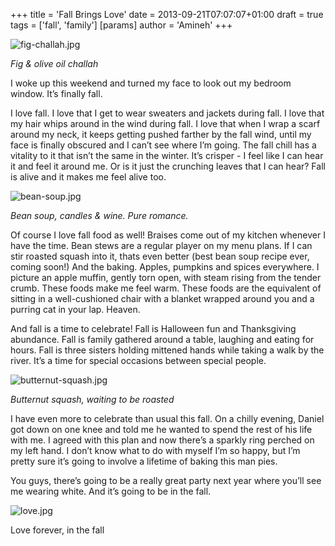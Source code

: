 +++
title = 'Fall Brings Love'
date = 2013-09-21T07:07:07+01:00
draft = true
tags = ['fall', 'family']
[params]
author = 'Amineh'
+++


![fig-challah.jpg](/fig-challah.jpg)

*Fig & olive oil challah*

I woke up this weekend and turned my face to look out my bedroom window. It’s finally fall.

I love fall. I love that I get to wear sweaters and jackets during fall. I love that my hair whips around in the wind
during fall. I love that when I wrap a scarf around my neck, it keeps getting pushed farther by the fall wind, until my
face is finally obscured and I can’t see where I’m going. The fall chill has a vitality to it that isn’t the same in the
winter. It’s crisper - I feel like I can hear it and feel it around me. Or is it just the crunching leaves that I can
hear? Fall is alive and it makes me feel alive too.

![bean-soup.jpg](/bean-soup.jpg)

*Bean soup, candles & wine. Pure romance.*

Of course I love fall food as well!  Braises come out of my kitchen whenever I have the time. Bean stews are a regular
player on my menu plans. If I can stir roasted squash into it, thats even better (best bean soup recipe ever, coming
soon!)  And the baking. Apples, pumpkins and spices everywhere. I picture an apple muffin, gently torn open, with steam
rising from the tender crumb. These foods make me feel warm. These foods are the equivalent of sitting in a
well-cushioned chair with a blanket wrapped around you and a purring cat in your lap. Heaven.

And fall is a time to celebrate!  Fall is Halloween fun and Thanksgiving abundance. Fall is family gathered around a
table, laughing and eating for hours. Fall is three sisters holding mittened hands while taking a walk by the river.
It’s a time for special occasions between special people.

![butternut-squash.jpg](/butternut-squash.jpg)

*Butternut squash, waiting to be roasted*

I have even more to celebrate than usual this fall. On a chilly evening, Daniel got down on one knee and told me he
wanted to spend the rest of his life with me. I agreed with this plan and now there’s a sparkly ring perched on my left
hand. I don’t know what to do with myself I’m so happy, but I’m pretty sure it’s going to involve a lifetime of baking
this man pies.

You guys, there’s going to be a really great party next year where you’ll see me wearing white. And it’s going to be in
the fall.

![love.jpg](/love.jpg)

Love forever, in the fall
